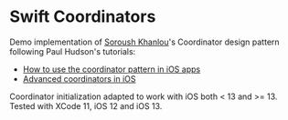 # Swift Coordinators

Demo implementation of [Soroush Khanlou](http://khanlou.com)'s Coordinator design pattern following Paul Hudson's tutorials:
- [How to use the coordinator pattern in iOS apps](https://www.hackingwithswift.com/articles/71/how-to-use-the-coordinator-pattern-in-ios-apps)
- [Advanced coordinators in iOS](https://www.hackingwithswift.com/articles/175/advanced-coordinator-pattern-tutorial-ios)

Coordinator initialization adapted to work with iOS both < 13 and >= 13. Tested with XCode 11, iOS 12 and iOS 13.
